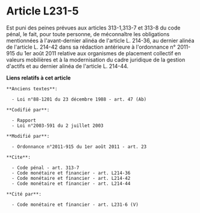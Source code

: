 # Article L231-5

Est puni des peines prévues aux articles 313-1,313-7 et 313-8 du code pénal, le fait, pour toute personne, de méconnaître les
obligations mentionnées à l'avant-dernier alinéa de l'article L. 214-36, au dernier alinéa de l'article L. 214-42 dans sa
rédaction antérieure à l'ordonnance n° 2011-915 du 1er août 2011 relative aux organismes de placement collectif en valeurs
mobilières et à la modernisation du cadre juridique de la gestion d'actifs et au dernier alinéa de l'article L. 214-44.

**Liens relatifs à cet article**

	**Anciens textes**:

	  - Loi n°88-1201 du 23 décembre 1988 - art. 47 (Ab)

	**Codifié par**:

	  - Rapport
	  - Loi n°2003-591 du 2 juillet 2003

	**Modifié par**:

	  - Ordonnance n°2011-915 du 1er août 2011 - art. 23

	**Cite**:

	  - Code pénal - art. 313-7
	  - Code monétaire et financier - art. L214-36
	  - Code monétaire et financier - art. L214-42
	  - Code monétaire et financier - art. L214-44

	**Cité par**:

	  - Code monétaire et financier - art. L231-6 (V)
